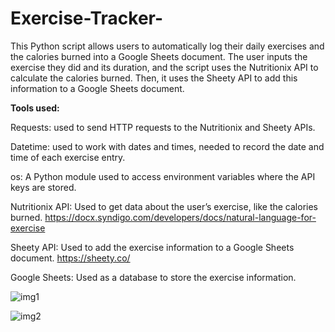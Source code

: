 # Exercise-Tracker-
This Python script allows users to automatically log their daily exercises and the calories burned into a Google Sheets document. The user inputs the exercise they did and its duration, and the script uses the Nutritionix API to calculate the calories burned. Then, it uses the Sheety API to add this information to a Google Sheets document.

**Tools used:**

Requests:  used to send HTTP requests to the Nutritionix and Sheety APIs.

Datetime: used to work with dates and times, needed to record the date and time of each exercise entry.

os: A Python module used to access environment variables where the API keys are stored.

Nutritionix API: Used to get data about the user’s exercise, like the calories burned. https://docx.syndigo.com/developers/docs/natural-language-for-exercise

Sheety API: Used to add the exercise information to a Google Sheets document. https://sheety.co/

Google Sheets: Used as a database to store the exercise information.

![img1](https://github.com/bardack134/Exercise-Tracker-/assets/142977989/746919f4-5f29-4fa1-85e2-acd91a51fcd5)


![img2](https://github.com/bardack134/Exercise-Tracker-/assets/142977989/e1e3bc12-b779-43a7-bdc5-c5d7f0df54a0)
